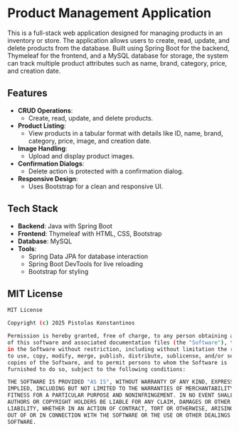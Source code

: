 # Product Management Application

This is a full-stack web application designed for managing products in an inventory or store. The application allows users to create, read, update, and delete products from the database. Built using Spring Boot for the backend, Thymeleaf for the frontend, and a MySQL database for storage, the system can track multiple product attributes such as name, brand, category, price, and creation date.

## Features

- **CRUD Operations**: 
  - Create, read, update, and delete products.
- **Product Listing**:
  - View products in a tabular format with details like ID, name, brand, category, price, image, and creation date.
- **Image Handling**: 
  - Upload and display product images.
- **Confirmation Dialogs**: 
  - Delete action is protected with a confirmation dialog.
- **Responsive Design**:
  - Uses Bootstrap for a clean and responsive UI.

## Tech Stack

- **Backend**: Java with Spring Boot  
- **Frontend**: Thymeleaf with HTML, CSS, Bootstrap  
- **Database**: MySQL  
- **Tools**:  
  - Spring Data JPA for database interaction  
  - Spring Boot DevTools for live reloading  
  - Bootstrap for styling  

## MIT License

```bash
MIT License

Copyright (c) 2025 Pistolas Konstantinos

Permission is hereby granted, free of charge, to any person obtaining a copy
of this software and associated documentation files (the "Software"), to deal
in the Software without restriction, including without limitation the rights
to use, copy, modify, merge, publish, distribute, sublicense, and/or sell
copies of the Software, and to permit persons to whom the Software is
furnished to do so, subject to the following conditions:

THE SOFTWARE IS PROVIDED "AS IS", WITHOUT WARRANTY OF ANY KIND, EXPRESS OR
IMPLIED, INCLUDING BUT NOT LIMITED TO THE WARRANTIES OF MERCHANTABILITY,
FITNESS FOR A PARTICULAR PURPOSE AND NONINFRINGEMENT. IN NO EVENT SHALL THE
AUTHORS OR COPYRIGHT HOLDERS BE LIABLE FOR ANY CLAIM, DAMAGES OR OTHER
LIABILITY, WHETHER IN AN ACTION OF CONTRACT, TORT OR OTHERWISE, ARISING FROM,
OUT OF OR IN CONNECTION WITH THE SOFTWARE OR THE USE OR OTHER DEALINGS IN THE
SOFTWARE.
